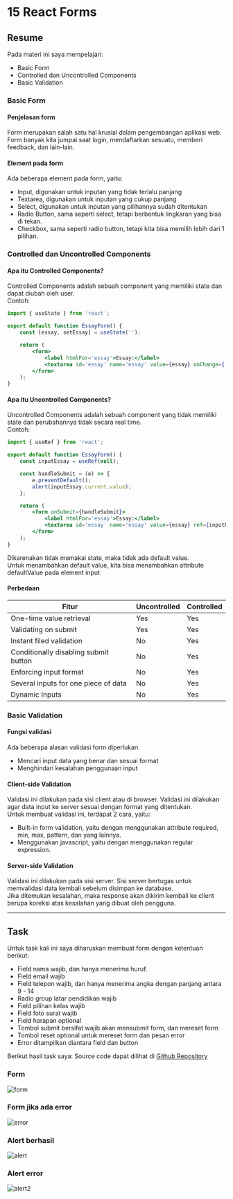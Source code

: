 # 15 React Forms

## Resume

Pada materi ini saya mempelajari:

-   Basic Form
-   Controlled dan Uncontrolled Components
-   Basic Validation

### Basic Form

#### Penjelasan form

Form merupakan salah satu hal krusial dalam pengembangan aplikasi web.  
Form banyak kita jumpai saat login, mendaftarkan sesuatu, memberi feedback, dan lain-lain.

#### Element pada form

Ada beberapa element pada form, yaitu:

-   Input, digunakan untuk inputan yang tidak terlalu panjang
-   Textarea, digunakan untuk inputan yang cukup panjang
-   Select, digunakan untuk inputan yang pilihannya sudah ditentukan
-   Radio Button, sama seperti select, tetapi berbentuk lingkaran yang bisa di tekan.
-   Checkbox, sama seperti radio button, tetapi kita bisa memilih lebih dari 1 pilihan.

### Controlled dan Uncontrolled Components

#### Apa itu Controlled Components?

Controlled Components adalah sebuah component yang memiliki state dan dapat diubah oleh user.  
Contoh:

```jsx
import { useState } from 'react';

export default function EssayForm() {
	const [essay, setEssay] = useState('');

	return (
		<form>
			<label htmlFor='essay'>Essay:</label>
			<textarea id='essay' name='essay' value={essay} onChange={(e) => setEssay(e.target.value)} />
		</form>
	);
}
```

#### Apa itu Uncontrolled Components?

Uncontrolled Components adalah sebuah component yang tidak memiliki state dan perubahannya tidak secara real time.  
Contoh:

```jsx
import { useRef } from 'react';

export default function EssayForm() {
	const inputEssay = useRef(null);

	const handleSubmit = (e) => {
		e.preventDefault();
		alert(inputEssay.current.value);
	};

	return (
		<form onSubmit={handleSubmit}>
			<label htmlFor='essay'>Essay:</label>
			<textarea id='essay' name='essay' value={essay} ref={inputEssay} />
		</form>
	);
}
```

Dikarenakan tidak memakai state, maka tidak ada default value.  
Untuk menambahkan default value, kita bisa menambahkan attribute defaultValue pada element input.

#### Perbedaan

| Fitur                                 | Uncontrolled | Controlled |
| ------------------------------------- | ------------ | ---------- |
| One-time value retrieval              | Yes          | Yes        |
| Validating on submit                  | Yes          | Yes        |
| Instant filed validation              | No           | Yes        |
| Conditionally disabling submit button | No           | Yes        |
| Enforcing input format                | No           | Yes        |
| Several inputs for one piece of data  | No           | Yes        |
| Dynamic Inputs                        | No           | Yes        |

### Basic Validation
#### Fungsi validasi
Ada beberapa alasan validasi form diperlukan:
- Mencari input data yang benar dan sesuai format
- Menghindari kesalahan penggunaan input

#### Client-side Validation
Validasi ini dilakukan pada sisi client atau di browser. Validasi ini dilakukan agar data input ke server sesuai dengan format yang ditentukan.  
Untuk membuat validasi ini, terdapat 2 cara, yaitu:
- Built-in form validation, yaitu dengan menggunakan attribute required, min, max, pattern, dan yang lainnya.
- Menggunakan javascript, yaitu dengan menggunakan regular expression.

#### Server-side Validation
Validasi ini dilakukan pada sisi server. Sisi server bertugas untuk memvalidasi data kembali sebelum disimpan ke database.  
Jika ditemukan kesalahan, maka response akan dikirim kembali ke client berupa koreksi atas kesalahan yang dibuat oleh pengguna.

---

## Task

Untuk task kali ini saya diharuskan membuat form dengan ketentuan berikut:

-   Field nama wajib, dan hanya menerima huruf.
-   Field email wajib
-   Field telepon wajib, dan hanya menerima angka dengan panjang antara 9 - 14
-   Radio group latar pendidikan wajib
-   Field pilihan kelas wajib
-   Field foto surat wajib
-   Field harapan optional
-   Tombol submit bersifat wajib akan mensubmit form, dan mereset form
-   Tombol reset optional untuk mereset form dan pesan error
-   Error ditampilkan diantara field dan button

Berikut hasil task saya:
Source code dapat dilihat di [Github Repository](https://www.github.com/mbaharip/Assignment-React-Form)

### Form

![form](./screenshots/form.png)

### Form jika ada error

![error](./screenshots/form-error.png)

### Alert berhasil

![alert](./screenshots/alert-ok.png)

### Alert error

![alert2](./screenshots/alert-error.png)

